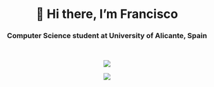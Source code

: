 <h1 align="center">👋 Hi there, I’m Francisco</h1>
<h3 align="center">Computer Science student at University of Alicante, Spain</h3>

<br>

<p align="center">
  <a href="https://github.com/fwendeburg">
    <img width="auto" height="auto" src="https://github-readme-stats.vercel.app/api?username=fwendeburg&count_private=true&show_icons=true&theme=gotham">
  </a>
</p>

<p align="center">
  <a href="https://github.com/fwendeburg">
    <img width="auto" height="auto" src="https://github-readme-stats.vercel.app/api/top-langs/?username=fwendeburg&layout=compact&theme=gotham">
  </a>
</p>
